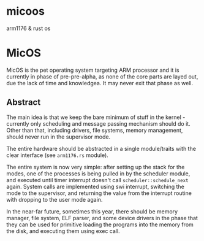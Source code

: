 # micoos
arm1176 &amp; rust os


# MicOS

MicOS is the pet operating system targeting ARM processor and it
is currently in phase of pre-pre-alpha, as none of the core parts are
layed out, due the lack of time and knowledgea. It may never exit that phase
as well. 

## Abstract

The main idea is that we keep the bare minimum of stuff in the kernel -
currently only scheduling and message passing mechanism should do it.
Other than that, including drivers, file systems, memory management,
should never run in the supervisor mode.

The entire hardware should be abstracted in a single module/traits with
the clear interface (see `arm1176.rs` module).

The entire system is now very simple: after setting up the stack for the
modes, one of the processes is being pulled in by the scheduler module,
and executed until timer interrupt doesn't call ``scheduler::schedule_next``
again. System calls are implemented using swi interrupt, switching the mode
to the supervisor, and returning the value from the interrupt routine
with dropping to the user mode again.

In the near-far future, sometimes this year, there should be memory manager,
file system, ELF parser, and some device drivers in the phase that they
can be used for primitive loading the programs into the memory from the disk,
and executing them using exec call.

